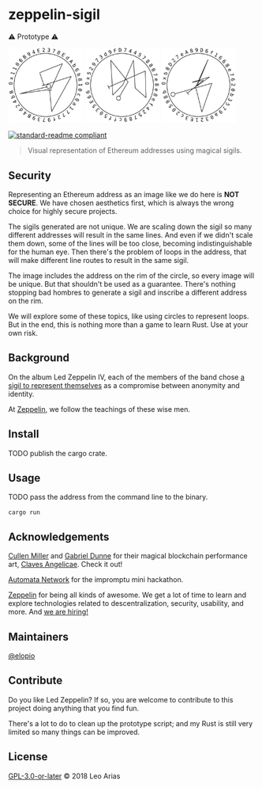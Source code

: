 # zeppelin-sigil

:warning: Prototype :warning:

<img src="/examples/sigil1.png?raw=true" width="30%" title="sigil example 1"> <img src="/examples/sigil2.png?raw=true" width="30%" title="sigil example 2"> <img src="/examples/sigil3.png?raw=true" width="30%" title="sigil example 3">

[![standard-readme compliant](https://img.shields.io/badge/readme%20style-standard-brightgreen.svg?style=flat-square)](https://github.com/RichardLitt/standard-readme)

> Visual representation of Ethereum addresses using magical sigils.

## Security

Representing an Ethereum address as an image like we do here is **NOT SECURE**.
We have chosen aesthetics first, which is always the wrong choice for highly
secure projects.

The sigils generated are not unique. We are scaling down the sigil so many
different addresses will result in the same lines. And even if we didn't scale
them down, some of the lines will be too close, becoming indistinguishable for
the human eye. Then there's the problem of loops in the address, that will make
different line routes to result in the same sigil.

The image includes the address on the rim of the circle, so every image will be
unique. But that shouldn't be used as a guarantee. There's nothing stopping bad
hombres to generate a sigil and inscribe a different address on the rim.

We will explore some of these topics, like using circles to represent loops.
But in the end, this is nothing more than a game to learn Rust. Use at your own
risk.

## Background

On the album Led Zeppelin IV, each of the members of the band chose
[a sigil to represent themselves](https://en.wikipedia.org/wiki/Led_Zeppelin_IV#The_four_symbols)
as a compromise between anonymity and identity.

At [Zeppelin](https://zeppelin.solutions/), we follow the teachings of these
wise men.

## Install

TODO publish the cargo crate.

## Usage

TODO pass the address from the command line to the binary.

```
cargo run
```

## Acknowledgements

[Cullen Miller](http://pointlinesurface.com/) and
[Gabriel Dunne](http://gabrieldunne.com/) for their magical blockchain
performance art,
[Claves Angelicae](https://claves-angelicae.github.io/dossier/). Check it out!

[Automata Network](http://automata.network/) for the impromptu mini hackathon.

[Zeppelin](https://zeppelin.solutions) for being all kinds of awesome. We get
a lot of time to learn and explore technologies related to
descentralization, security, usability, and more. And
[we are hiring!](https://zeppelin.solutions/jobs/)

## Maintainers

[@elopio](https://github.com/elopio)

## Contribute

Do you like Led Zeppelin? If so, you are welcome to contribute to this
project doing anything that you find fun.

There's a lot to do to clean up the prototype script; and my Rust is still very
limited so many things can be improved.

## License

[GPL-3.0-or-later](LICENSE) © 2018 Leo Arias

